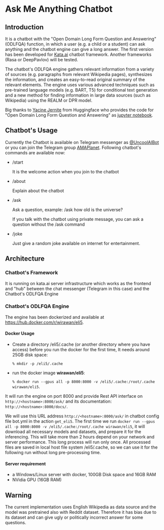 # Ask Me Anything Chatbot

## Introduction
It is a chatbot with the "Open Domain Long Form Question and Answering" (ODLFQA) function, in which 
a user (e.g. a child or a student) can ask anything and the chatbot engine can give a long answer. 
The first version has been developed for [Kata.ai](https://kata.ai/platform) chatbot framework. 
Another frameworks (Rasa or DeepPavlov) will be tested.

The chatbot's ODLFQA engine gathers relevant information from a variety of sources (e.g. paragraphs from 
relevant Wikipedia pages), synthesizes the information, and creates an easy-to-read original 
summary of the relevant elements. The engine uses various advanced techniques such as pre-trained 
language models (e.g. BART, T5) for conditional text generation and a new method for finding 
information in large data sources (such as Wikipedia) using the REALM or DPR model.

Big thanks to [Yacine Jernite](https://yjernite.github.io/) from Huggingface who provides the code for "Open Domain Long Form Question and Answering"
as [jupyter notebook](https://yjernite.github.io/lfqa.html).

## Chatbot's Usage
Currently the Chatbot is available on Telegram messenger as [@UncoolAIBot](https://t.me/UncoolAIBot) 
or you can join the Telegram group [AMAPlanet](https://t.me/AMAPlanet). Following chatbot's commands are
available now:
- /start

  It is the welcome action when you join to the chatbot
- /about

  Explain about the chatbot
- /ask <question>

  Ask a question, example: /ask how old is the universe?
  
  If you talk with the chatbot using private message, you can ask a question without the /ask command
- /joke

  Just give a random joke available on internet for entertainment.
  
## Architecture
### Chatbot's Framework
It is running on kata.ai server infrastructure which works as the frontend and "hub" between the chat messenger 
(Telegram in this case) and the Chatbot's ODLFQA Engine
### Chatbot's ODLFQA Engine
The engine has been dockerized and available at https://hub.docker.com/r/wirawan/eli5.

#### Docker Usage
- Create a directory /eli5/.cache (or another directory where you have access) before you run the docker for the first time,
It needs around 25GB disk space:
 
  `% mkdir -p /eli5/.cache`
 
- run the docker image **wirawan/eli5**:
 
  `% docker run --gpus all -p 8000:8000 -v /eli5/.cache:/root/.cache wirawan/eli5`. 

It will run the engine on port 8000 and provide Rest API interface on `http://<hostname>:8000/ask/` and its documentation: 
`http://<hostname>:8000/docs/`. 

We will use this URL address `http://<hostname>:8000/ask/` in chatbot 
config file bot.yml in the action `get_eli5`.
The first time we run `docker run --gpus all -p 8000:8000 -v /eli5/.cache:/root/.cache wirawan/eli5`, 
it will download all necessary models and datasets, and prepare it for the inferencing. This will take more 
than 2 hours depend on your network and server performance. This long process will run only once. All 
processed files are saved in local host file system /eli5/.cache, so we can use it for the following run without 
long pre-processing time. 

#### Server requirement
- a Windows/Linux server with docker, 100GB Disk space and 16GB RAM
- NVidia GPU (16GB RAM)

## Warning
The current implementation uses English Wikipedia as data source and the model was pretrained also with Reddit dataset. 
Therefore it has bias due to its dataset and can give ugly or politically incorrect answer 
for some questions.


